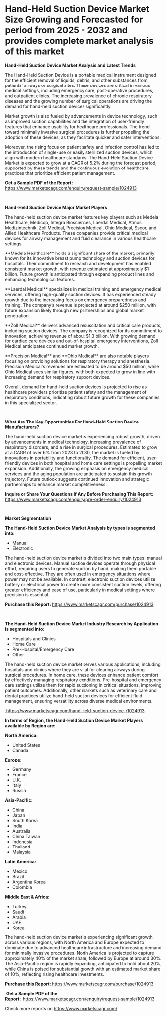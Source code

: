 <p><h1>Hand-Held Suction Device Market Size Growing and Forecasted for period from 2025 - 2032 and provides complete market analysis of this market</h1></p><p><strong>Hand-Held Suction Device Market Analysis and Latest Trends</strong></p>
<p><p>The Hand-Held Suction Device is a portable medical instrument designed for the efficient removal of liquids, debris, and other substances from patients' airways or surgical sites. These devices are critical in various medical settings, including emergency care, post-operative procedures, and outpatient clinics. The increasing prevalence of chronic respiratory diseases and the growing number of surgical operations are driving the demand for hand-held suction devices significantly.</p><p>Market growth is also fueled by advancements in device technology, such as improved suction capabilities and the integration of user-friendly features that enhance usability for healthcare professionals. The trend toward minimally invasive surgical procedures is further propelling the adoption of these devices, as they facilitate quicker and safer interventions. </p><p>Moreover, the rising focus on patient safety and infection control has led to the introduction of single-use or easily sterilized suction devices, which align with modern healthcare standards. The Hand-Held Suction Device Market is expected to grow at a CAGR of 5.2% during the forecast period, supported by these trends and the continuous evolution of healthcare practices that prioritize efficient patient management.</p></p>
<p><strong>Get a Sample PDF of the Report:&nbsp;</strong> <a href="https://www.marketscagr.com/enquiry/request-sample/1024913?utm_campaign=2940&utm_medium=2&utm_source=Github&utm_content=ia&utm_term=04032025&utm_id=hand-held-suction-device">https://www.marketscagr.com/enquiry/request-sample/1024913</a></p>
<p>&nbsp;</p>
<p><strong>Hand-Held Suction Device Major Market Players</strong></p>
<p><p>The hand-held suction device market features key players such as Medela Healthcare, Medicop, Integra Biosciences, Laerdal Medical, Atmos Medizintechnik, Zoll Medical, Precision Medical, Ohio Medical, Sscor, and Allied Healthcare Products. These companies provide critical medical devices for airway management and fluid clearance in various healthcare settings.</p><p>**Medela Healthcare** holds a significant share of the market, primarily known for its innovative breast pump technology and suction devices for hospitals. Their commitment to research and development has enabled consistent market growth, with revenue estimated at approximately $1 billion. Future growth is anticipated through expanding product lines and enhancing technological features.</p><p>**Laerdal Medical** specializes in medical training and emergency medical services, offering high-quality suction devices. It has experienced steady growth due to the increasing focus on emergency preparedness and training. The company’s revenue is projected at around $250 million, with future expansion likely through new partnerships and global market penetration.</p><p>**Zoll Medical** delivers advanced resuscitation and critical care products, including suction devices. The company is recognized for its commitment to innovation, achieving revenue of about $1.3 billion. With growing demand for cardiac care devices and out-of-hospital emergency interventions, Zoll Medical anticipates continued market growth.</p><p>**Precision Medical** and **Ohio Medical** are also notable players focusing on providing solutions for respiratory therapy and anesthesia. Precision Medical's revenues are estimated to be around $50 million, while Ohio Medical sees similar figures, with both expected to grow in line with increasing demand for respiratory support devices.</p><p>Overall, demand for hand-held suction devices is projected to rise as healthcare providers prioritize patient safety and the management of respiratory conditions, indicating robust future growth for these companies in this specialized sector.</p></p>
<p>&nbsp;</p>
<p><strong>What Are The Key Opportunities For Hand-Held Suction Device Manufacturers?</strong></p>
<p><p>The hand-held suction device market is experiencing robust growth, driven by advancements in medical technology, increasing prevalence of respiratory disorders, and a rise in surgical procedures. Estimated to grow at a CAGR of over 6% from 2023 to 2030, the market is fueled by innovations in portability and functionality. The demand for efficient, user-friendly devices in both hospital and home care settings is propelling market expansion. Additionally, the growing emphasis on emergency medical services and the aging population are anticipated to sustain this growth trajectory. Future outlook suggests continued innovation and strategic partnerships to enhance market competitiveness.</p></p>
<p><strong>Inquire or Share Your Questions If Any Before Purchasing This Report:</strong> <a href="https://www.marketscagr.com/enquiry/pre-order-enquiry/1024913?utm_campaign=2940&utm_medium=2&utm_source=Github&utm_content=ia&utm_term=04032025&utm_id=hand-held-suction-device">https://www.marketscagr.com/enquiry/pre-order-enquiry/1024913</a></p>
<p>&nbsp;</p>
<p><strong>Market Segmentation</strong></p>
<p><strong>The Hand-Held Suction Device Market Analysis by types is segmented into:</strong></p>
<p><ul><li>Manual</li><li>Electronic</li></ul></p>
<p><p>The hand-held suction device market is divided into two main types: manual and electronic devices. Manual suction devices operate through physical effort, requiring users to generate suction by hand, making them portable and cost-effective. They are often used in emergency situations where power may not be available. In contrast, electronic suction devices utilize battery or electrical power to create more consistent suction levels, offering greater efficiency and ease of use, particularly in medical settings where precision is essential.</p></p>
<p><strong>Purchase this Report:&nbsp;</strong><a href="https://www.marketscagr.com/purchase/1024913?utm_campaign=2940&utm_medium=2&utm_source=Github&utm_content=ia&utm_term=04032025&utm_id=hand-held-suction-device">https://www.marketscagr.com/purchase/1024913</a></p>
<p>&nbsp;</p>
<p><strong>The Hand-Held Suction Device Market Industry Research by Application is segmented into:</strong></p>
<p><ul><li>Hospitals and Clinics</li><li>Home Care</li><li>Pre-Hospital/Emergency Care</li><li>Other</li></ul></p>
<p><p>The hand-held suction device market serves various applications, including hospitals and clinics where they are vital for clearing airways during surgical procedures. In home care, these devices enhance patient comfort by effectively managing respiratory conditions. Pre-hospital and emergency care settings utilize them for rapid suctioning in critical situations, improving patient outcomes. Additionally, other markets such as veterinary care and dental practices utilize hand-held suction devices for efficient fluid management, ensuring versatility across diverse medical environments.</p></p>
<p><a href="https://www.marketscagr.com/hand-held-suction-device-r1024913?utm_campaign=2940&utm_medium=2&utm_source=Github&utm_content=ia&utm_term=04032025&utm_id=hand-held-suction-device">&nbsp;https://www.marketscagr.com/hand-held-suction-device-r1024913</a></p>
<p><strong>In terms of Region, the Hand-Held Suction Device Market Players available by Region are:</strong></p>
<p>
    <p> <strong> North America: </strong>
        <ul>
            <li>United States</li>
            <li>Canada</li>
        </ul>
        </p> 
    <p> <strong> Europe: </strong>
        <ul>
            <li>Germany</li>
            <li>France</li>
            <li>U.K.</li>
            <li>Italy</li>
            <li>Russia</li>
        </ul>
        </p> 
    <p> <strong> Asia-Pacific: </strong>
        <ul>
            <li>China</li>
            <li>Japan</li>
            <li>South Korea</li>
            <li>India</li>
            <li>Australia</li>
            <li>China Taiwan</li>
            <li>Indonesia</li>
            <li>Thailand</li>
            <li>Malaysia</li>
        </ul>
        </p> 
    <p> <strong> Latin America: </strong>
        <ul>
            <li>Mexico</li>
            <li>Brazil</li>
            <li>Argentina Korea</li>
            <li>Colombia</li>
        </ul>
        </p> 
    <p> <strong> Middle East & Africa: </strong>
        <ul>
            <li>Turkey</li>
            <li>Saudi</li>
            <li>Arabia</li>
            <li>UAE</li>
            <li>Korea</li>
        </ul>
    </p>
    </p>
<p><p>The hand-held suction device market is experiencing significant growth across various regions, with North America and Europe expected to dominate due to advanced healthcare infrastructure and increasing demand for minimally invasive procedures. North America is projected to capture approximately 40% of the market share, followed by Europe at around 30%. The Asia-Pacific region is rapidly expanding, anticipated to hold about 20%, while China is poised for substantial growth with an estimated market share of 10%, reflecting rising healthcare investments.</p></p>
<p><strong>Purchase this Report: </strong><a href="https://www.marketscagr.com/purchase/1024913?utm_campaign=2940&utm_medium=2&utm_source=Github&utm_content=ia&utm_term=04032025&utm_id=hand-held-suction-device">https://www.marketscagr.com/purchase/1024913</a></p>
<p>&nbsp;<strong>Get a Sample PDF of the Report:&nbsp;&nbsp;</strong><a href="https://www.marketscagr.com/enquiry/request-sample/1024913?utm_campaign=2940&utm_medium=2&utm_source=Github&utm_content=ia&utm_term=04032025&utm_id=hand-held-suction-device">https://www.marketscagr.com/enquiry/request-sample/1024913</a></p>
<p><strong></strong></p>
<p>Check more reports on <a href="https://www.marketscagr.com/?utm_campaign=2940&utm_medium=2&utm_source=Github&utm_content=ia&utm_term=04032025&utm_id=hand-held-suction-device">https://www.marketscagr.com/</a></p>